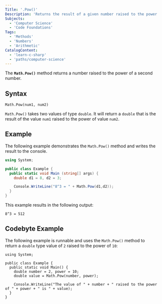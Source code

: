```yaml
---
Title: '.Pow()'
Description: 'Returns the result of a given number raised to the power of a second number.'
Subjects:
  - 'Computer Science'
  - 'Code Foundations'
Tags:
  - 'Methods'
  - 'Numbers'
  - 'Arithmetic'
CatalogContent:
  - 'learn-c-sharp'
  - 'paths/computer-science'
---
```


The **`Math.Pow()`** method returns a number raised to the power of a second number.

## Syntax

```pseudo
Math.Pow(num1, num2)
```

`Math.Pow()` takes two values of type `double`. It will return a `double` that is the result of the value `num1` raised to the power of value `num2`.

## Example

The following example demonstrates the `Math.Pow()` method and writes the result to the console.

```cs
using System;

public class Example {
  public static void Main (string[] args) {
    double d1 = 8, d2 = 3;

    Console.WriteLine("8^3 = " + Math.Pow(d1,d2));
  }
}
```

This example results in the following output:

```shell
8^3 = 512
```

## Codebyte Example

The following example is runnable and uses the `Math.Pow()` method to return a `double` type value of `2` raised to the power of `10`:

```codebyte/csharp
using System;

public class Example {
  public static void Main() {
    double number = 2, power = 10;
    double value = Math.Pow(number, power);

    Console.WriteLine("The value of " + number + " raised to the power of " + power + " is " + value);
  }
}
```
